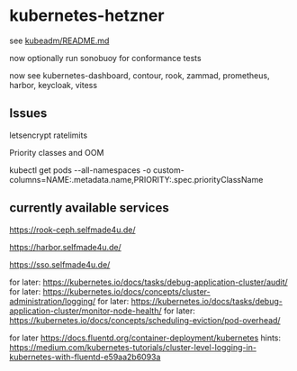 # kubernetes-hetzner

see [kubeadm/README.md](kubeadm/README.md)

now optionally run sonobuoy for conformance tests

now see kubernetes-dashboard, contour, rook, zammad, prometheus, harbor, keycloak, vitess

## Issues

letsencrypt ratelimits

Priority classes and OOM

kubectl get pods --all-namespaces -o custom-columns=NAME:.metadata.name,PRIORITY:.spec.priorityClassName

## currently available services

https://rook-ceph.selfmade4u.de/

https://harbor.selfmade4u.de/

https://sso.selfmade4u.de/


for later: https://kubernetes.io/docs/tasks/debug-application-cluster/audit/
for later: https://kubernetes.io/docs/concepts/cluster-administration/logging/
for later: https://kubernetes.io/docs/tasks/debug-application-cluster/monitor-node-health/
for later: https://kubernetes.io/docs/concepts/scheduling-eviction/pod-overhead/

for later https://docs.fluentd.org/container-deployment/kubernetes
hints: https://medium.com/kubernetes-tutorials/cluster-level-logging-in-kubernetes-with-fluentd-e59aa2b6093a